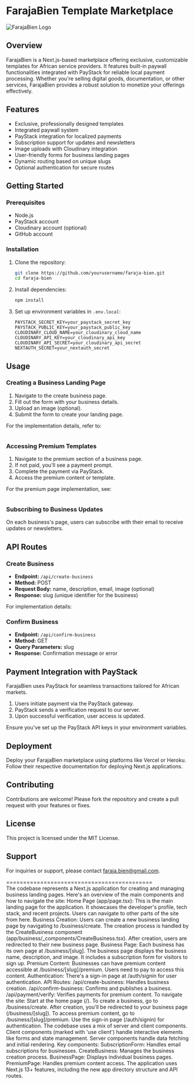 # FarajaBien Template Marketplace

![FarajaBien Logo](public/logo.png)

## Overview

FarajaBien is a Next.js-based marketplace offering exclusive, customizable templates for African service providers. It features built-in paywall functionalities integrated with PayStack for reliable local payment processing. Whether you're selling digital goods, documentation, or other services, FarajaBien provides a robust solution to monetize your offerings effectively.

## Features

- Exclusive, professionally designed templates
- Integrated paywall system
- PayStack integration for localized payments
- Subscription support for updates and newsletters
- Image uploads with Cloudinary integration
- User-friendly forms for business landing pages
- Dynamic routing based on unique slugs
- Optional authentication for secure routes

## Getting Started

### Prerequisites

- Node.js
- PayStack account
- Cloudinary account (optional)
- GitHub account

### Installation

1. Clone the repository:

   ```bash
   git clone https://github.com/yourusername/faraja-bien.git
   cd faraja-bien
   ```

2. Install dependencies:

   ```bash
   npm install
   ```

3. Set up environment variables in `.env.local`:
   ```env
   PAYSTACK_SECRET_KEY=your_paystack_secret_key
   PAYSTACK_PUBLIC_KEY=your_paystack_public_key
   CLOUDINARY_CLOUD_NAME=your_cloudinary_cloud_name
   CLOUDINARY_API_KEY=your_cloudinary_api_key
   CLOUDINARY_API_SECRET=your_cloudinary_api_secret
   NEXTAUTH_SECRET=your_nextauth_secret
   ```

## Usage

### Creating a Business Landing Page

1. Navigate to the create business page.
2. Fill out the form with your business details.
3. Upload an image (optional).
4. Submit the form to create your landing page.

For the implementation details, refer to:

```typescript:app/business/components/CreateBusiness.tsx

```

### Accessing Premium Templates

1. Navigate to the premium section of a business page.
2. If not paid, you'll see a payment prompt.
3. Complete the payment via PayStack.
4. Access the premium content or template.

For the premium page implementation, see:

```typescript:app/business/[slug]/premium/page.tsx

```

### Subscribing to Business Updates

On each business's page, users can subscribe with their email to receive updates or newsletters.

## API Routes

### Create Business

- **Endpoint:** `/api/create-business`
- **Method:** POST
- **Request Body:** name, description, email, image (optional)
- **Response:** slug (unique identifier for the business)

For implementation details:

### Confirm Business

- **Endpoint:** `/api/confirm-business`
- **Method:** GET
- **Query Parameters:** slug
- **Response:** Confirmation message or error

## Payment Integration with PayStack

FarajaBien uses PayStack for seamless transactions tailored for African markets.

1. Users initiate payment via the PayStack gateway.
2. PayStack sends a verification request to our server.
3. Upon successful verification, user access is updated.

Ensure you've set up the PayStack API keys in your environment variables.

## Deployment

Deploy your FarajaBien marketplace using platforms like Vercel or Heroku. Follow their respective documentation for deploying Next.js applications.

## Contributing

Contributions are welcome! Please fork the repository and create a pull request with your features or fixes.

## License

This project is licensed under the MIT License.

## Support

For inquiries or support, please contact [faraja.bien@gmail.com](mailto:faraja.bien@gmail.com).

===========================================  
The codebase represents a Next.js application for creating and managing business landing pages. Here's an overview of the main components and how to navigate the site:
Home Page (app/page.tsx):
This is the main landing page for the application.
It showcases the developer's profile, tech stack, and recent projects.
Users can navigate to other parts of the site from here.
Business Creation:
Users can create a new business landing page by navigating to /business/create.
The creation process is handled by the CreateBusiness component (app/business/\_components/CreateBusiness.tsx).
After creation, users are redirected to their new business page.
Business Page:
Each business has its own page at /business/[slug].
The business page displays the business name, description, and image.
It includes a subscription form for visitors to sign up.
Premium Content:
Businesses can have premium content accessible at /business/[slug]/premium.
Users need to pay to access this content.
Authentication:
There's a sign-in page at /auth/signin for user authentication.
API Routes:
/api/create-business: Handles business creation.
/api/confirm-business: Confirms and publishes a business.
/api/payment/verify: Verifies payments for premium content.
To navigate the site:
Start at the home page (/).
To create a business, go to /business/create.
After creation, you'll be redirected to your business page (/business/[slug]).
To access premium content, go to /business/[slug]/premium.
Use the sign-in page (/auth/signin) for authentication.
The codebase uses a mix of server and client components. Client components (marked with 'use client') handle interactive elements like forms and state management. Server components handle data fetching and initial rendering.
Key components:
SubscriptionForm: Handles email subscriptions for businesses.
CreateBusiness: Manages the business creation process.
BusinessPage: Displays individual business pages.
PremiumPage: Handles premium content access.
The application uses Next.js 13+ features, including the new app directory structure and API routes.

